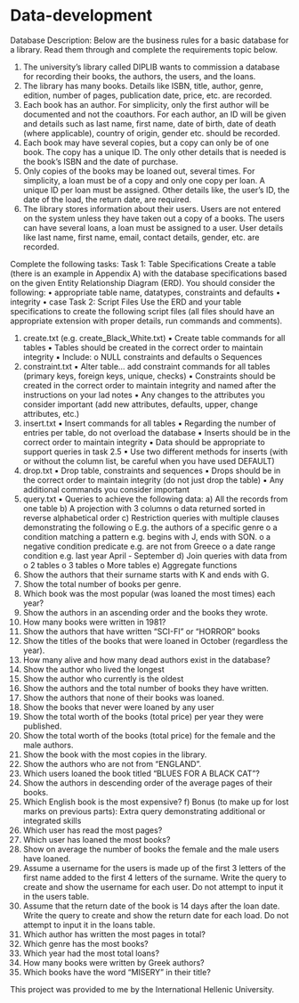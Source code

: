 # Data-development
Database Description: Below are the business rules for a basic database for a library. Read them through and complete the requirements topic below.
1. The university’s library called DIPLIB wants to commission a database for recording their books, the
authors, the users, and the loans.
2. The library has many books. Details like ISBN, title, author, genre, edition, number of pages, publication
date, price, etc. are recorded.
3. Each book has an author. For simplicity, only the first author will be documented and not the coauthors. For each author, an ID will be given and details such as last name, first name, date of birth,
date of death (where applicable), country of origin, gender etc. should be recorded.
4. Each book may have several copies, but a copy can only be of one book. The copy has a unique ID. The
only other details that is needed is the book’s ISBN and the date of purchase.
5. Only copies of the books may be loaned out, several times. For simplicity, a loan must be of a copy and
only one copy per loan. A unique ID per loan must be assigned. Other details like, the user’s ID, the date
of the load, the return date, are required.
6. The library stores information about their users. Users are not entered on the system unless they have
taken out a copy of a books. The users can have several loans, a loan must be assigned to a user. User
details like last name, first name, email, contact details, gender, etc. are recorded.

Complete the following tasks:
Task 1: Table Specifications
Create a table (there is an example in Appendix A) with the database specifications based on the given
Entity Relationship Diagram (ERD). You should consider the following:
• appropriate table name, datatypes, constraints and defaults
• integrity
• case
Task 2: Script Files
Use the ERD and your table specifications to create the following script files (all files should have an
appropriate extension with proper details, run commands and comments).
1. create.txt (e.g. create_Black_White.txt)
▪ Create table commands for all tables
▪ Tables should be created in the correct order to maintain integrity
▪ Include:
o NULL constraints and defaults
o Sequences
2. constraint.txt
▪ Alter table… add constraint commands for all tables (primary keys, foreign keys, unique, checks)
▪ Constraints should be created in the correct order to maintain integrity and named after the
instructions on your lad notes
▪ Any changes to the attributes you consider important (add new attributes, defaults, upper, change
attributes, etc.)
3. insert.txt
▪ Insert commands for all tables
▪ Regarding the number of entries per table, do not overload the database
▪ Inserts should be in the correct order to maintain integrity
▪ Data should be appropriate to support queries in task 2.5
▪ Use two different methods for inserts (with or without the column list, be careful when you have
used DEFAULT)
4. drop.txt
▪ Drop table, constraints and sequences
▪ Drops should be in the correct order to maintain integrity (do not just drop the table)
▪ Any additional commands you consider important
5. query.txt
▪ Queries to achieve the following data:
a) All the records from one table
b) A projection with 3 columns
o data returned sorted in reverse alphabetical order
c) Restriction queries with multiple clauses demonstrating the following
o E.g. the authors of a specific genre
o a condition matching a pattern e.g. begins with J, ends with SON.
o a negative condition predicate e.g. are not from Greece
o a date range condition e.g. last year April - September
d) Join queries with data from
o 2 tables
o 3 tables
o More tables
e) Aggregate functions
1. Show the authors that their surname starts with K and ends with G.
2. Show the total number of books per genre.
3. Which book was the most popular (was loaned the most times) each year?
4. Show the authors in an ascending order and the books they wrote.
5. How many books were written in 1981?
6. Show the authors that have written “SCI-FI” or “HORROR” books
7. Show the titles of the books that were loaned in October (regardless the year).
8. How many alive and how many dead authors exist in the database?
9. Show the author who lived the longest
10. Show the author who currently is the oldest
11. Show the authors and the total number of books they have written.
12. Show the authors that none of their books was loaned.
13. Show the books that never were loaned by any user
14. Show the total worth of the books (total price) per year they were published.
15. Show the total worth of the books (total price) for the female and the male authors.
16. Show the book with the most copies in the library.
17. Show the authors who are not from “ENGLAND”.
18. Which users loaned the book titled “BLUES FOR A BLACK CAT”?
19. Show the authors in descending order of the average pages of their books.
20. Which English book is the most expensive?
f) Bonus (to make up for lost marks on previous parts): Extra query demonstrating additional or
integrated skills
1. Which user has read the most pages?
2. Which user has loaned the most books?
3. Show on average the number of books the female and the male users have loaned.
4. Assume a username for the users is made up of the first 3 letters of the first name added
to the first 4 letters of the surname. Write the query to create and show the username
for each user. Do not attempt to input it in the users table.
5. Assume that the return date of the book is 14 days after the loan date. Write the query
to create and show the return date for each load. Do not attempt to input it in the loans
table.
6. Which author has written the most pages in total?
7. Which genre has the most books?
8. Which year had the most total loans?
9. How many books were written by Greek authors?
10. Which books have the word “MISERY” in their title?

This project was provided to me by the International Hellenic University.

